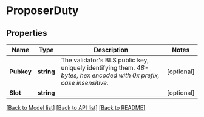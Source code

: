 # ProposerDuty

## Properties

Name | Type | Description | Notes
------------ | ------------- | ------------- | -------------
**Pubkey** | **string** | The validator&#39;s BLS public key, uniquely identifying them. _48-bytes, hex encoded with 0x prefix, case insensitive._ | [optional] 
**Slot** | **string** |  | [optional] 

[[Back to Model list]](../README.md#documentation-for-models) [[Back to API list]](../README.md#documentation-for-api-endpoints) [[Back to README]](../README.md)



